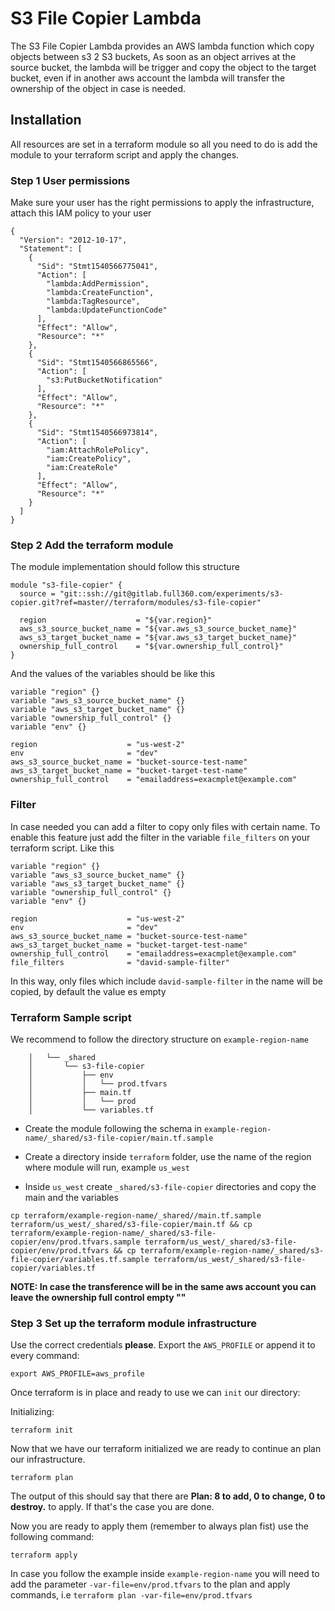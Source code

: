 # S3 File Copier Lambda

The S3 File Copier Lambda provides an AWS lambda function which copy objects between s3 2 S3 buckets, As soon as an object arrives at the source bucket, the lambda will be trigger and copy the object to the target bucket, even if in another aws account the lambda will transfer the ownership of the object in case is needed.

## Installation

All resources are set in a terraform module so all you need to do is add the module to your terraform script and apply the changes.

### Step 1 User permissions

Make sure your user has the right permissions to apply the infrastructure, attach this IAM policy to your user

```
{
  "Version": "2012-10-17",
  "Statement": [
    {
      "Sid": "Stmt1540566775041",
      "Action": [
        "lambda:AddPermission",
        "lambda:CreateFunction",
        "lambda:TagResource",
        "lambda:UpdateFunctionCode"
      ],
      "Effect": "Allow",
      "Resource": "*"
    },
    {
      "Sid": "Stmt1540566865566",
      "Action": [
        "s3:PutBucketNotification"
      ],
      "Effect": "Allow",
      "Resource": "*"
    },
    {
      "Sid": "Stmt1540566973814",
      "Action": [
        "iam:AttachRolePolicy",
        "iam:CreatePolicy",
        "iam:CreateRole"
      ],
      "Effect": "Allow",
      "Resource": "*"
    }
  ]
}
```

### Step 2 Add the terraform module
The module implementation should follow this structure

```
module "s3-file-copier" {
  source = "git::ssh://git@gitlab.full360.com/experiments/s3-copier.git?ref=master//terraform/modules/s3-file-copier"

  region                    = "${var.region}"
  aws_s3_source_bucket_name = "${var.aws_s3_source_bucket_name}"
  aws_s3_target_bucket_name = "${var.aws_s3_target_bucket_name}"
  ownership_full_control    = "${var.ownership_full_control}"
}
```

And the values of the variables should be like this

```
variable "region" {}
variable "aws_s3_source_bucket_name" {}
variable "aws_s3_target_bucket_name" {}
variable "ownership_full_control" {}
variable "env" {}

region                    = "us-west-2"
env                       = "dev"
aws_s3_source_bucket_name = "bucket-source-test-name"
aws_s3_target_bucket_name = "bucket-target-test-name"
ownership_full_control    = "emailaddress=exacmplet@example.com"
```

### Filter

In case needed you can add a filter to copy only files with certain name. To enable this feature just add the filter in the variable `file_filters` on your terraform script. Like this

```
variable "region" {}
variable "aws_s3_source_bucket_name" {}
variable "aws_s3_target_bucket_name" {}
variable "ownership_full_control" {}
variable "env" {}

region                    = "us-west-2"
env                       = "dev"
aws_s3_source_bucket_name = "bucket-source-test-name"
aws_s3_target_bucket_name = "bucket-target-test-name"
ownership_full_control    = "emailaddress=exacmplet@example.com"
file_filters              = "david-sample-filter"
```

In this way, only files which include `david-sample-filter` in the name will be copied, by default the value es empty

### Terraform Sample script

We recommend to follow the directory structure on `example-region-name`

```    ├── example-region-name
    │   └── _shared
    │       └── s3-file-copier
    │           ├── env
    │           │   └── prod.tfvars
    │           ├── main.tf
    │           │   └── prod
    │           └── variables.tf
```

- Create the module following the schema in `example-region-name/_shared/s3-file-copier/main.tf.sample`

- Create a directory inside `terraform` folder, use the name of the region where module will run, example `us_west`

- Inside `us_west` create `_shared/s3-file-copier` directories and copy the main and the variables

```
cp terraform/example-region-name/_shared//main.tf.sample terraform/us_west/_shared/s3-file-copier/main.tf && cp terraform/example-region-name/_shared/s3-file-copier/env/prod.tfvars.sample terraform/us_west/_shared/s3-file-copier/env/prod.tfvars && cp terraform/example-region-name/_shared/s3-file-copier/variables.tf.sample terraform/us_west/_shared/s3-file-copier/variables.tf
```

**NOTE: In case the transference will be in the same aws account you can leave the ownership full control empty ""**

### Step 3 Set up the terraform module infrastructure

Use the correct credentials **please**. Export the `AWS_PROFILE` or append it to
every command:

    export AWS_PROFILE=aws_profile

Once terraform is in place and ready to use we can `init` our directory:

Initializing:

    terraform init

Now that we have our terraform initialized we are ready to continue an plan our infrastructure.

    terraform plan

The output of this should say that there are **Plan: 8 to add, 0 to change, 0 to destroy.** to apply. If that's
the case you are done.

Now you are ready to apply them (remember to always plan fist) use the following command:

    terraform apply

In case you follow the example inside `example-region-name` you will need to add the parameter `-var-file=env/prod.tfvars` to the plan and apply commands, i.e `terraform plan -var-file=env/prod.tfvars`